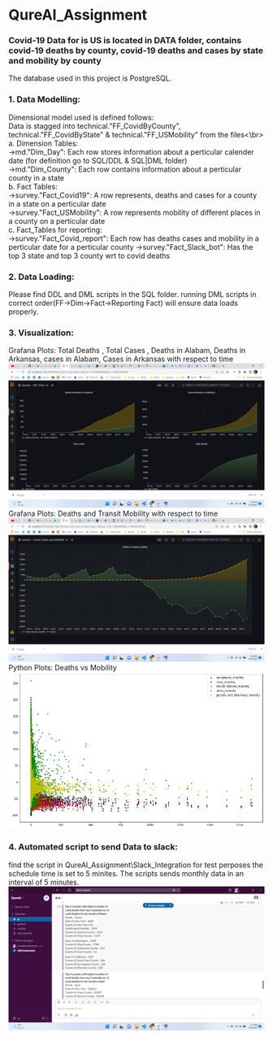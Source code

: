 # QureAI_Assignment
### Covid-19 Data for is US is located in DATA folder, contains covid-19 deaths by county, covid-19 deaths and cases by state and mobility by county
The database used in this project is PostgreSQL.
### 1. Data Modelling: 
Dimensional model used is defined follows: </br>
Data is stagged into technical."FF_CovidByCounty", technical."FF_CovidByState" & technical."FF_USMobility" from the files<\br> 
  a. Dimension Tables: </br>
    ->md."Dim_Day": Each row stores information about a perticular calender date (for definition go to SQL/DDL & SQL|DML folder)</br>
    ->md."Dim_County": Each row contains information about a perticular county in a state</br>
  b. Fact Tables:</br>
    ->survey."Fact_Covid19": A row represents, deaths and cases for a county in a state on a perticular date</br>
    ->survey."Fact_USMobility": A row represents mobility of different places in a county on a perticular date</br>
  c. Fact_Tables for reporting:</br>
    ->survey."Fact_Covid_report": Each row has deaths cases and mobility in a perticular date for a perticular county
    ->survey."Fact_Slack_bot": Has the top 3 state and top 3 county wrt to covid deaths
    
### 2. Data Loading:
  Please find DDL and DML scripts in the SQL folder.
  running DML scripts in correct order(FF->Dim->Fact->Reporting Fact) will ensure data loads properly.
  
### 3. Visualization:
  Grafana Plots: Total Deaths , Total Cases , Deaths in Alabam, Deaths in Arkansas, cases in Alabam, Cases in Arkansas with respect to time<br />
  ![Alt text](https://github.com/kanti170102041/QureAI_Assignment/blob/master/Data_Visualization/Deaths_vs_cases.png)
  Grafana Plots: Deaths and Transit Mobility with respect to time<br />
  ![Alt text](https://github.com/kanti170102041/QureAI_Assignment/blob/master/Data_Visualization/Deaths_vs_Mobility_Grafana.png)
  Python Plots: Deaths vs Mobility <br />
  ![Alt text](https://github.com/kanti170102041/QureAI_Assignment/blob/master/Data_Visualization/Deaths_vs_Mobility_python.png)
  
### 4. Automated script to send Data to slack:
  find the script in QureAI_Assignment\Slack_Integration for test perposes the schedule time is set to 5 minites.
  The scripts sends monthly data in an interval of 5 minutes.<br />
![Alt text](https://github.com/kanti170102041/QureAI_Assignment/blob/master/Slack_Integration/Slack_data_screenshot.png)

